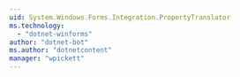 ```yaml
---
uid: System.Windows.Forms.Integration.PropertyTranslator
ms.technology: 
  - "dotnet-winforms"
author: "dotnet-bot"
ms.author: "dotnetcontent"
manager: "wpickett"
---
```

